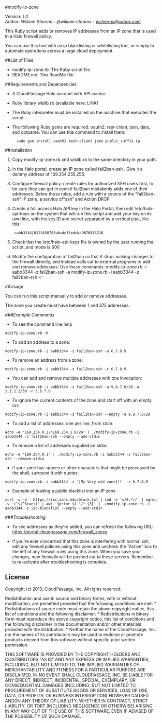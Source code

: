 #modify-ip-zone

Version: *1.0*
<br />
Author: *William Stearns - @william-stearns - wstearns@pobox.com*


This Ruby script adds or removes IP addresses from an IP zone that is used in a Halo firewall policy. 

You can use this tool with an ip blacklisting or whitelisting tool, or simply to automate operations across a large cloud deployment.



##List of Files

* modify-ip-zone.rb: The Ruby script file.
* README.md: This ReadMe file.



##Requirements and Dependencies

* A CloudPassage Halo account with API access
* Ruby library wlslib.rb (available here: LINK)
* The Ruby interpreter must be installed on the machine that executes the script.
* The following Ruby gems are required: oauth2, rest-client, json, date, and optparse. You can use this command to install them:

        sudo gem install oauth2 rest-client json public_suffix ip


##Installation 

1. Copy modify-ip-zone.rb and wlslib.rb to the same directory in your path.  
1. In the Halo portal, create an IP zone called fail2ban-ssh .  Give it a dummy address of 169.254.255.255.
1. Configure firewall policy:  create rules for authorized SSH users first, to be sure they can get in even if fail2ban mistakenly adds one of their addresses.  Below those rules, add a rule with a source of the "fail2ban-ssh" IP zone, a service of"ssh" and Action DROP.
1. Create a full access Halo API key in the Halo Portal, then edit /etc/halo-api-keys on the system that will run this script and add your key on its own line, with the key ID and secret separated by a vertical pipe, like this:

        aabb3344|0123456789abcdeffedcba9876543210
1. Check that the /etc/halo-api-keys  file is owned by the user running the script, and mode is 600.
1. Modify the configuration of fail2ban so that it stops making changes to the firewall directly, and instead calls out to external programs to add and remove addresses.  Use these commands:
    modify-ip-zone.rb -i aabb3344 -z fail2ban-ssh -a <ip>
    modify-ip-zone.rb -i aabb3344 -z fail2ban-ssh -r <ip>


##Usage

You can run this script manually to add or remove addresses.

The zone you create must have between 1 and 375 addresses.

###*Example Commands*
* To see the command line help
```
modify-ip-zone.rb -h
```

* To add an address to a zone:
```
modify-ip-zone.rb -i aabb3344 -z fail2ban-ssh -a 6.7.8.9
```

* To remove an address from a zone:
```
modify-ip-zone.rb -i aabb3344 -z fail2ban-ssh -r 6.7.8.9
```

* You can add and remove multiple addresses with one invocation:
```
modify-ip-zone.rb -i aabb3344 -z fail2ban-ssh -a 9.8.7.6/28 -a 1.1.2.2/30 -r 3.5.7.9
```

* To ignore the current contents of the zone and start off with an empty list:
```
modify-ip-zone.rb -i aabb3344 -z fail2ban-ssh --empty -a 9.8.7.6/28
```

* To add a list of addresses, one per line, from stdin:
```
echo -e '169.254.0.1\n169.254.1.0/24' | ./modify-ip-zone.rb -i aabb3344 -z fail2ban-ssh --empty --add-stdin
```

* To remove a list of addresses supplied on stdin:
```
echo -e '169.254.0.1' | ./modify-ip-zone.rb -i aabb3344 -z fail2ban-ssh --remove-stdin
```

* If your zone has spaces or other characters that might be processed by the shell, surround it with quotes:
```
modify-ip-zone.rb -i aabb3344 -z '|My Very odd zone|!!' -r 6.7.8.9
```

* Example of loading a public blacklist into an IP zone
```
curl -s -o - https://isc.sans.edu/block.txt | sed -e 's/#.*//' | egrep -v '(^$|^Start)' | awk '{print $1 "/" $3}' | ./modify-ip-zone.rb -i aabb3344 -z isc-blocklist --empty --add-stdin
```


###*Troubleshooting*

* To see addresses as they're added, you can refresh the following URL: https://portal.cloudpassage.com/firewall_zones

* If you're ever concerned that this zone is interfering with normal ssh, edit any firewall policies using this zone and uncheck the "Active" box to the left of any firewall rules using this zone.  When you save your changes, new firewalls will be pushed out to these servers. Remember to re-activate after troubleshooting is complete.

## License

Copyright (c) 2013, CloudPassage, Inc.
All rights reserved.

Redistribution and use in source and binary forms, with or without modification,
are permitted provided that the following conditions are met:
    * Redistributions of source code must retain the above copyright
      notice, this list of conditions and the following disclaimer.
    * Redistributions in binary form must reproduce the above copyright
      notice, this list of conditions and the following disclaimer in the
      documentation and/or other materials provided with the distribution.
    * Neither the name of the CloudPassage, Inc. nor the
      names of its contributors may be used to endorse or promote products
      derived from this software without specific prior written permission.

THIS SOFTWARE IS PROVIDED BY THE COPYRIGHT HOLDERS AND CONTRIBUTORS "AS IS" AND
ANY EXPRESS OR IMPLIED WARRANTIES, INCLUDING, BUT NOT LIMITED TO, THE IMPLIED
WARRANTIES OF MERCHANTABILITY AND FITNESS FOR A PARTICULAR PURPOSE ARE
DISCLAIMED. IN NO EVENT SHALL CLOUDPASSAGE, INC. BE LIABLE FOR ANY DIRECT,
INDIRECT, INCIDENTAL, SPECIAL, EXEMPLARY, OR CONSEQUENTIAL DAMAGES (INCLUDING,
BUT NOT LIMITED TO, PROCUREMENT OF SUBSTITUTE GOODS OR SERVICES; LOSS OF USE,
DATA, OR PROFITS; OR BUSINESS INTERRUPTION) HOWEVER CAUSED ANDON ANY THEORY OF
LIABILITY, WHETHER IN CONTRACT, STRICT LIABILITY, OR TORT (INCLUDING NEGLIGENCE
OR OTHERWISE) ARISING IN ANY WAY OUT OF THE USE OF THIS SOFTWARE, EVEN IF
ADVISED OF THE POSSIBILITY OF SUCH DAMAGE.


<!---
#CPTAGS:community-unsupported integration automation
#TBICON:images/ruby_icon.png
-->
